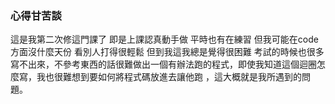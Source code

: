 ### 心得甘苦談

這是我第二次修這門課了 即是上課認真動手做 平時也有在練習 但我可能在code方面沒什麼天份 看別人打得很輕鬆 但到我這我總是覺得很困難
考試的時候也很多寫不出來，不參考東西的話很難做出一個有辦法跑的程式，即使我知道這個迴圈怎麼寫，我也很難想到要如何將程式碼放進去讓他跑
，這大概就是我所遇到的問題。